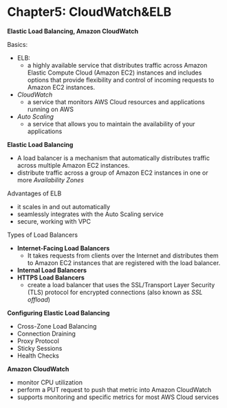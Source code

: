 # Chapter5: CloudWatch&ELB

**Elastic Load Balancing, Amazon CloudWatch**

Basics:

* ELB:
  * a highly available service that distributes traffic across Amazon Elastic Compute Cloud \(Amazon EC2\) instances and includes options that provide flexibility and control of incoming requests to Amazon EC2 instances.
* _CloudWatch_
  * a service that monitors AWS Cloud resources and applications running on AWS
* _Auto Scaling_
  * a service that allows you to maintain the availability of your applications

**Elastic Load Balancing**

* A load balancer is a mechanism that automatically distributes traffic across multiple Amazon EC2 instances.
* distribute traffic across a group of Amazon EC2 instances in one or more _Availability Zones_

Advantages of ELB

* it scales in and out automatically
* seamlessly integrates with the Auto Scaling service
* secure, working with VPC

Types of Load Balancers

* **Internet-Facing Load Balancers**
  * It takes requests from clients over the Internet and distributes them to Amazon EC2 instances that are registered with the load balancer.
* **Internal Load Balancers**
* **HTTPS Load Balancers**
  * create a load balancer that uses the SSL/Transport Layer Security \(TLS\) protocol for encrypted connections \(also known as _SSL offload_\)

**Configuring Elastic Load Balancing**

* Cross-Zone Load Balancing
* Connection Draining
* Proxy Protocol
* Sticky Sessions
* Health Checks

**Amazon CloudWatch**

* monitor CPU utilization
* perform a PUT request to push that metric into Amazon CloudWatch
* supports monitoring and specific metrics for most AWS Cloud services

